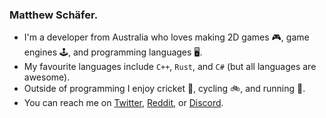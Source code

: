 ### Matthew Schäfer.

* I'm a developer from Australia who loves making 2D games 🎮, game engines 🕹️, and programming languages 🖥️.
* My favourite languages include `C++`, `Rust`, and `C#` (but all languages are awesome).
* Outside of programming I enjoy cricket 🏏, cycling 🚲, and running 🏃.
* You can reach me on [Twitter](https://twitter.com/LucidSigma), [Reddit](https://www.reddit.com/user/kmatt17/), or [Discord](https://discordapp.com/users/lucidsigma).
